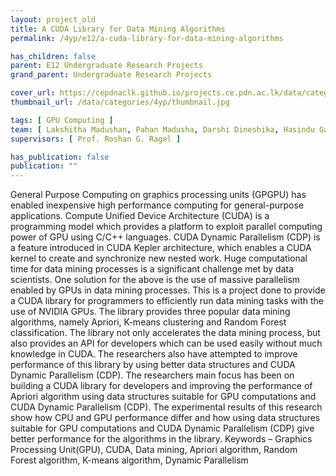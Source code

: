 ```yaml
---
layout: project_old
title: A CUDA Library for Data Mining Algorithms
permalink: /4yp/e12/a-cuda-library-for-data-mining-algorithms

has_children: false
parent: E12 Undergraduate Research Projects
grand_parent: Undergraduate Research Projects

cover_url: https://cepdnaclk.github.io/projects.ce.pdn.ac.lk/data/categories/4yp/cover_page.jpg
thumbnail_url: /data/categories/4yp/thumbnail.jpg

tags: [	GPU Computing ]
team: [ Lakshitha Madushan, Pahan Madusha, Darshi Dineshika, Hasindu Gamaarachchi ]
supervisors: [ Prof. Roshan G. Ragel ]

has_publication: false
publication: ""
---
```


General Purpose Computing on graphics processing units (GPGPU) has enabled inexpensive high performance computing for general-purpose applications. Compute Unified Device Architecture (CUDA) is a programming model which provides a platform to exploit parallel computing power of GPU using C/C++ languages. CUDA Dynamic Parallelism (CDP) is a feature introduced in CUDA Kepler architecture, which enables a CUDA kernel to create and synchronize new nested work. Huge computational time for data mining processes is a significant challenge met by data scientists. One solution for the above is the use of massive parallelism enabled by GPUs in data mining processes. This is a project done to provide a CUDA library for programmers to efficiently run data mining tasks with the use of NVIDIA GPUs. The library provides three popular data mining algorithms, namely Apriori, K-means clustering and Random Forest classification. The library not only accelerates the data mining process, but also provides an API for developers which can be used easily without much knowledge in CUDA. The researchers also have attempted to improve performance of this library by using better data structures and CUDA Dynamic Parallelism (CDP). The researchers main focus has been on building a CUDA library for developers and improving the performance of Apriori algorithm using data structures suitable for GPU computations and CUDA Dynamic Parallelism (CDP). The experimental results of this research show how CPU and GPU performance differ and how using data structures suitable for GPU computations and CUDA Dynamic Parallelism (CDP) give better performance for the algorithms in the library. Keywords – Graphics Processing Unit(GPU), CUDA, Data mining, Apriori algorithm, Random Forest algorithm, K-means algorithm, Dynamic Parallelism
